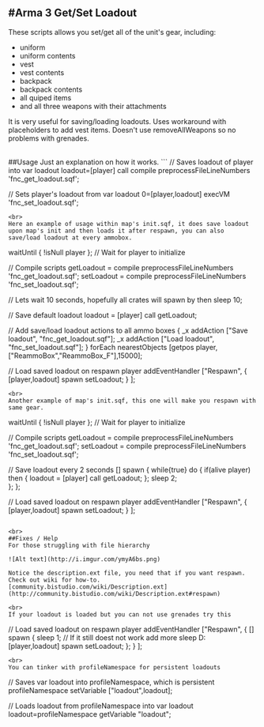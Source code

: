 #Arma 3 Get/Set Loadout
--

These scripts allows you set/get all of the unit's gear, including:
 - uniform
 - uniform contents
 - vest
 - vest contents
 - backpack
 - backpack contents
 - all quiped items
 - and all three weapons with their attachments

It is very useful for saving/loading loadouts.
Uses workaround with placeholders to add vest items.
Doesn't use removeAllWeapons so no problems with grenades.

<br>
##Usage
Just an explanation on how it works.
```
// Saves loadout of player into var loadout
loadout=[player] call compile preprocessFileLineNumbers 'fnc_get_loadout.sqf';

// Sets player's loadout from var loadout
0=[player,loadout] execVM 'fnc_set_loadout.sqf';
```
<br>
Here an example of usage within map's init.sqf, it does save loadout upon map's init and then loads it after respawn, you can also save/load loadout at every ammobox.
```
waitUntil { !isNull player }; // Wait for player to initialize

// Compile scripts
getLoadout = compile preprocessFileLineNumbers 'fnc_get_loadout.sqf';
setLoadout = compile preprocessFileLineNumbers 'fnc_set_loadout.sqf';

// Lets wait 10 seconds, hopefully all crates will spawn by then
sleep 10;

// Save default loadout
loadout = [player] call getLoadout;

// Add save/load loadout actions to all ammo boxes
{
  _x addAction ["Save loadout", "fnc_get_loadout.sqf"];
  _x addAction ["Load loadout", "fnc_set_loadout.sqf"];
} forEach nearestObjects [getpos player,["ReammoBox","ReammoBox_F"],15000];
                                                     
// Load saved loadout on respawn
player addEventHandler ["Respawn", {
    [player,loadout] spawn setLoadout;
  }
];
```
<br>
Another example of map's init.sqf, this one will make you respawn with same gear.
```
waitUntil { !isNull player }; // Wait for player to initialize

// Compile scripts
getLoadout = compile preprocessFileLineNumbers 'fnc_get_loadout.sqf';
setLoadout = compile preprocessFileLineNumbers 'fnc_set_loadout.sqf';
                                                
// Save loadout every 2 seconds
[] spawn {
  while{true} do {
    if(alive player) then {
      loadout = [player] call getLoadout;
    };
    sleep 2;  
  };
};

// Load saved loadout on respawn
player addEventHandler ["Respawn", {
    [player,loadout] spawn setLoadout;
  }
];
```

<br>
##Fixes / Help
For those struggling with file hierarchy

![Alt text](http://i.imgur.com/ymyA6bs.png)

Notice the description.ext file, you need that if you want respawn. Check out wiki for how-to. [community.bistudio.com/wiki/Description.ext](http://community.bistudio.com/wiki/Description.ext#respawn)

<br>
If your loadout is loaded but you can not use grenades try this
```
// Load saved loadout on respawn
player addEventHandler ["Respawn", {
    [] spawn {
      sleep 1; // If it still doest not work add more sleep D:
      [player,loadout] spawn setLoadout;
    };
  }
];
```
<br>
You can tinker with profileNamespace for persistent loadouts
```
// Saves var loadout into profileNamespace, which is persistent
profileNamespace setVariable ["loadout",loadout];

// Loads loadout from profileNamespace into var loadout
loadout=profileNamespace getVariable "loadout";
```
